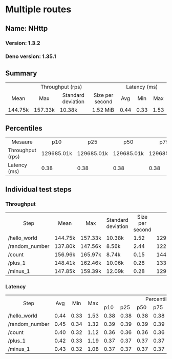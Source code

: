 # Multiple routes
## Name: NHttp 

### Version: 1.3.2
### Deno version: 1.35.1

## Summary
<table>
<tr>
    <td align="center" colspan="4">Throughput (rps)</td>
    <td align="center" colspan="3">Latency (ms)</td>
</tr>
<tr>
    <td align="center">Mean</td>
    <td align="center">Max</td>
    <td align="center">Standard deviation</td>
    <td align="center">Size per second</td>
    <td align="center">Avg</td>
    <td align="center">Min</td>
    <td align="center">Max</td>
</tr>
<tr>
    <td>144.75k</td>
    <td>157.33k</td>
    <td>10.38k</td>
    <td>1.52 MiB</td>
    <td>0.44</td>
    <td>0.33</td>
    <td>1.53</td>
</tr>
</table>

## Percentiles

<table>
<tr>
  <td align="center">Mesaure</td>
  <td align="center">p10</td>
  <td align="center">p25</td>
  <td align="center">p50</td>
  <td align="center">p75</td>
  <td align="center">p90</td>
  <td align="center">p95</td>
  <td align="center">p99</td>
</tr>
<tr>
  <td>Throughput (rps)</td>
  <td>129685.01k</td>
  <td>129685.01k</td>
  <td>129685.01k</td>
  <td>129685.01k</td>
  <td>157329.30k</td>
  <td>157329.30k</td>
  <td>157329.30k</td>
</tr>
<tr>
  <td>Latency (ms)</td>
  <td>0.38</td>
  <td>0.38</td>
  <td>0.38</td>
  <td>0.38</td>
  <td>0.50</td>
  <td>0.55</td>
  <td>1.04</td>
</tr>
</table>

## Individual test steps

### Throughput

<table>
<tr>
  <td align="center" rowspan="2">Step</td>
  <td align="center" rowspan="2">Mean</td>
  <td align="center" rowspan="2">Max</td>
  <td align="center" rowspan="2">Standard deviation</td>
  <td align="center" rowspan="2">Size per second</td>
  <td align="center" colspan="7">Percentiles</td>
</tr>
<tr>
  <!-- still Step -->
  <!-- still Mean -->
  <!-- still Max -->
  <!-- still Standard deviation -->
  <!-- still Size per second -->
  <td align="center">p10</td>
  <td align="center">p25</td>
  <td align="center">p50</td>
  <td align="center">p75</td>
  <td align="center">p90</td>
  <td align="center">p95</td>
  <td align="center">p99</td>
</tr>
<tr>
  <td>/hello_world</td>
  <td>144.75k</td>
  <td>157.33k</td>
  <td>10.38k</td>
  <td>1.52</td>
  <td>129685.01k</td>
  <td>129685.01k</td>
  <td>129685.01k</td>
  <td>129685.01k</td>
  <td>157329.30k</td>
  <td>157329.30k</td>
  <td>157329.30k</td>
</tr><tr>
  <td>/random_number</td>
  <td>137.80k</td>
  <td>147.56k</td>
  <td>8.56k</td>
  <td>2.44</td>
  <td>122487.41k</td>
  <td>122487.41k</td>
  <td>122487.41k</td>
  <td>122487.41k</td>
  <td>147564.25k</td>
  <td>147564.25k</td>
  <td>147564.25k</td>
</tr><tr>
  <td>/count</td>
  <td>156.96k</td>
  <td>165.97k</td>
  <td>8.74k</td>
  <td>0.15</td>
  <td>144631.39k</td>
  <td>144631.39k</td>
  <td>144631.39k</td>
  <td>144631.39k</td>
  <td>165965.11k</td>
  <td>165965.11k</td>
  <td>165965.11k</td>
</tr><tr>
  <td>/plus_1</td>
  <td>148.41k</td>
  <td>162.46k</td>
  <td>10.06k</td>
  <td>0.28</td>
  <td>133291.03k</td>
  <td>133291.03k</td>
  <td>133291.03k</td>
  <td>133291.03k</td>
  <td>162456.80k</td>
  <td>162456.80k</td>
  <td>162456.80k</td>
</tr><tr>
  <td>/minus_1</td>
  <td>147.85k</td>
  <td>159.39k</td>
  <td>12.09k</td>
  <td>0.28</td>
  <td>129657.10k</td>
  <td>129657.10k</td>
  <td>129657.10k</td>
  <td>129657.10k</td>
  <td>159385.73k</td>
  <td>159385.73k</td>
  <td>159385.73k</td>
</tr></table>

### Latency

<table>
<tr>
  <td align="center" rowspan="2">Step</td>
  <td align="center" rowspan="2">Avg</td>
  <td align="center" rowspan="2">Min</td>
  <td align="center" rowspan="2">Max</td>
  <td align="center" colspan="7">Percentiles</td>
</tr>
<tr>
  <!-- still Avg -->
  <!-- still Min -->
  <!-- still Max -->
  <td>p10</td>
  <td>p25</td>
  <td>p50</td>
  <td>p75</td>
  <td>p90</td>
  <td>p95</td>
  <td>p99</td>
</tr>
<tr>
  <td>/hello_world</td>
  <td>0.44</td>
  <td>0.33</td>
  <td>1.53</td>
  <td>0.38</td>
  <td>0.38</td>
  <td>0.38</td>
  <td>0.38</td>
  <td>0.50</td>
  <td>0.55</td>
  <td>1.04</td>
</tr><tr>
  <td>/random_number</td>
  <td>0.45</td>
  <td>0.34</td>
  <td>1.32</td>
  <td>0.39</td>
  <td>0.39</td>
  <td>0.39</td>
  <td>0.39</td>
  <td>0.53</td>
  <td>0.64</td>
  <td>0.95</td>
</tr><tr>
  <td>/count</td>
  <td>0.40</td>
  <td>0.32</td>
  <td>1.12</td>
  <td>0.36</td>
  <td>0.36</td>
  <td>0.36</td>
  <td>0.36</td>
  <td>0.43</td>
  <td>0.50</td>
  <td>0.82</td>
</tr><tr>
  <td>/plus_1</td>
  <td>0.42</td>
  <td>0.33</td>
  <td>1.19</td>
  <td>0.37</td>
  <td>0.37</td>
  <td>0.37</td>
  <td>0.37</td>
  <td>0.47</td>
  <td>0.54</td>
  <td>0.89</td>
</tr><tr>
  <td>/minus_1</td>
  <td>0.43</td>
  <td>0.32</td>
  <td>1.08</td>
  <td>0.37</td>
  <td>0.37</td>
  <td>0.37</td>
  <td>0.37</td>
  <td>0.50</td>
  <td>0.56</td>
  <td>0.88</td>
</tr></table>